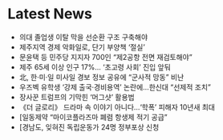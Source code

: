 # Latest News
-  의대 졸업생 이탈 막을 선순환 구조 구축해야
-  제주지역 경제 악화일로, 단기 부양책 ‘절실’
-  문윤택 등 민주당 지지자 700인 “제2공항 전면 재검토해야”
-  제주 65세 이상 인구 17%... ‘초고령 사회’ 진입 앞둬
-  北, 한·미·일 미사일 경보 정보 공유에 “군사적 망동” 비난
-  우즈벡 유학생 ‘강제 출국·경비용역’ 논란에…한신대 “선제적 조치”
-  장사꾼 트럼프의 기막힌 ‘머그샷’ 활용법
-  《더 글로리》 드라마 속 이야기 아니다…‘학폭’ 피해자 10년새 최대
-  [일동제약 “마이코플라즈마 폐렴 항생제 적기 공급”
-  [경남도, 잊혀진 독립운동가 24명 정부포상 신청
